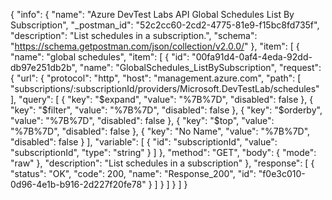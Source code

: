 {
  "info": {
    "name": "Azure DevTest Labs API Global Schedules List By Subscription",
    "_postman_id": "52c2cc60-2cd2-4775-81e9-f15bc8fd735f",
    "description": "List schedules in a subscription.",
    "schema": "https://schema.getpostman.com/json/collection/v2.0.0/"
  },
  "item": [
    {
      "name": "global schedules",
      "item": [
        {
          "id": "00fa91d4-0af4-4eda-92dd-db97e251db2b",
          "name": "GlobalSchedules_ListBySubscription",
          "request": {
            "url": {
              "protocol": "http",
              "host": "management.azure.com",
              "path": [
                "subscriptions/:subscriptionId/providers/Microsoft.DevTestLab/schedules"
              ],
              "query": [
                {
                  "key": "$expand",
                  "value": "%7B%7D",
                  "disabled": false
                },
                {
                  "key": "$filter",
                  "value": "%7B%7D",
                  "disabled": false
                },
                {
                  "key": "$orderby",
                  "value": "%7B%7D",
                  "disabled": false
                },
                {
                  "key": "$top",
                  "value": "%7B%7D",
                  "disabled": false
                },
                {
                  "key": "No Name",
                  "value": "%7B%7D",
                  "disabled": false
                }
              ],
              "variable": [
                {
                  "id": "subscriptionId",
                  "value": "subscriptionId",
                  "type": "string"
                }
              ]
            },
            "method": "GET",
            "body": {
              "mode": "raw"
            },
            "description": "List schedules in a subscription"
          },
          "response": [
            {
              "status": "OK",
              "code": 200,
              "name": "Response_200",
              "id": "f0e3c010-0d96-4e1b-b916-2d227f20fe78"
            }
          ]
        }
      ]
    }
  ]
}